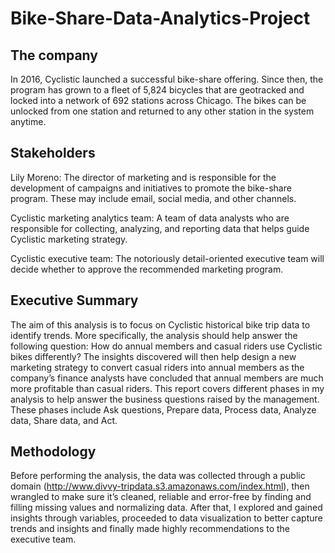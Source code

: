 # Bike-Share-Data-Analytics-Project

## The company 

In 2016, Cyclistic launched a successful bike-share offering. Since then, the program has grown to a fleet of 5,824 bicycles that are geotracked and locked into a network of 692 stations across Chicago. The bikes can be unlocked from one station and returned to any other station in the system anytime.

## Stakeholders

Lily Moreno: The director of marketing and is responsible for the development of campaigns and initiatives to promote the bike-share program. These may include email, social media, and other channels. 

Cyclistic marketing analytics team: A team of data analysts who are responsible for collecting, analyzing, and reporting data that helps guide Cyclistic marketing strategy. 

Cyclistic executive team: The notoriously detail-oriented executive team will decide whether to approve the recommended marketing program.

## Executive Summary

The aim of this analysis is to focus on Cyclistic historical bike trip data to identify trends. More specifically, the analysis should help answer the following question: How do annual members and casual riders use Cyclistic bikes differently?  The insights discovered will then help design a new marketing strategy to convert casual riders into annual members as the company’s finance analysts have concluded that annual members are much more profitable than casual riders. 
This report covers different phases in my analysis to help answer the business questions raised by the management. These phases include Ask questions, Prepare data, Process data, Analyze data, Share data, and Act.

## Methodology

Before performing the analysis, the data was collected through a public domain (http://www.divvy-tripdata.s3.amazonaws.com/index.html), then wrangled to make sure it’s cleaned, reliable and error-free by finding and filling missing values and normalizing data. After that, I explored and gained insights through variables, proceeded to data visualization to better capture trends and insights and finally made highly recommendations to the executive team.
